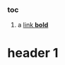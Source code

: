 ### toc

1. a [link **bold**](https://github.com/StefanSchade/StefanSchade/new/master#header-1)

# header 1




